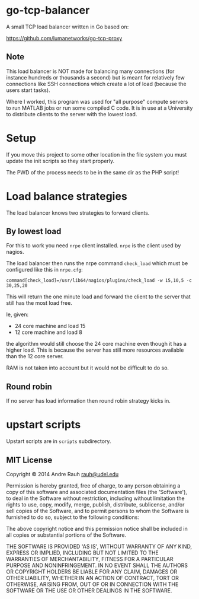 # go-tcp-balancer

A small TCP load balancer written in Go based on:

https://github.com/lumanetworks/go-tcp-proxy

## Note

This load balancer is NOT made for balancing many connections (for instance
hundreds or thousands a second) but is meant for relatively few connections
like SSH connections which create a lot of load (because the users start
tasks).

Where I worked, this program was used for "all purpose" compute servers to run
MATLAB jobs or run some compiled C code. 
It is in use at a University to distribute clients to the server with the
lowest load.

# Setup
If you move this project to some other location in the file system you must
update the init scripts so they start properly.

The PWD of the process needs to be in the same dir as the PHP script!

# Load balance strategies
The load balancer knows two strategies to forward clients.

## By lowest load
For this to work you need `nrpe` client installed.
`nrpe` is the client used by nagios.

The load balancer then runs the nrpe command `check_load` which must be
configured like this in `nrpe.cfg`:

    command[check_load]=/usr/lib64/nagios/plugins/check_load -w 15,10,5 -c 30,25,20 

This will return the one minute load and forward the client to the server that
still has the most load free.

Ie, given:

* 24 core machine and load 15 
* 12 core machine and load 8

the algorithm would still choose the 24 core machine even though it has a
higher load.
This is because the server has still more resources available than the 12 core
server.

RAM is not taken into account but it would not be difficult to do so.

## Round robin
If no server has load information then round robin strategy kicks in.

# upstart scripts
Upstart scripts are in `scripts` subdirectory.


## MIT License

Copyright © 2014 Andre Rauh <rauh@udel.edu>

Permission is hereby granted, free of charge, to any person obtaining
a copy of this software and associated documentation files (the
'Software'), to deal in the Software without restriction, including
without limitation the rights to use, copy, modify, merge, publish,
distribute, sublicense, and/or sell copies of the Software, and to
permit persons to whom the Software is furnished to do so, subject to
the following conditions:

The above copyright notice and this permission notice shall be
included in all copies or substantial portions of the Software.

THE SOFTWARE IS PROVIDED 'AS IS', WITHOUT WARRANTY OF ANY KIND,
EXPRESS OR IMPLIED, INCLUDING BUT NOT LIMITED TO THE WARRANTIES OF
MERCHANTABILITY, FITNESS FOR A PARTICULAR PURPOSE AND NONINFRINGEMENT.
IN NO EVENT SHALL THE AUTHORS OR COPYRIGHT HOLDERS BE LIABLE FOR ANY
CLAIM, DAMAGES OR OTHER LIABILITY, WHETHER IN AN ACTION OF CONTRACT,
TORT OR OTHERWISE, ARISING FROM, OUT OF OR IN CONNECTION WITH THE
SOFTWARE OR THE USE OR OTHER DEALINGS IN THE SOFTWARE.
